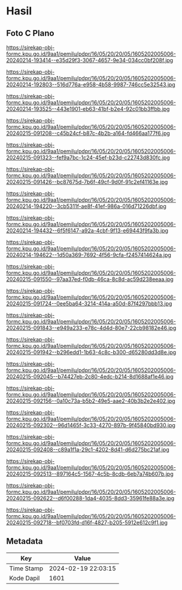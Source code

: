 # Hasil

## Foto C Plano

https://sirekap-obj-formc.kpu.go.id/9aa1/pemilu/pdpr/16/05/20/20/05/1605202005006-20240214-193414--e35d29f3-3067-4657-9e34-034cc0bf208f.jpg

https://sirekap-obj-formc.kpu.go.id/9aa1/pemilu/pdpr/16/05/20/20/05/1605202005006-20240214-192803--516d776a-e958-4b58-9987-746cc5e32543.jpg

https://sirekap-obj-formc.kpu.go.id/9aa1/pemilu/pdpr/16/05/20/20/05/1605202005006-20240214-193525--443e1901-eb63-41bf-b2e4-92c01bb3ffbb.jpg

https://sirekap-obj-formc.kpu.go.id/9aa1/pemilu/pdpr/16/05/20/20/05/1605202005006-20240215-091208--c45b24cf-b87c-4b2b-a164-fd466aa177f6.jpg

https://sirekap-obj-formc.kpu.go.id/9aa1/pemilu/pdpr/16/05/20/20/05/1605202005006-20240215-091323--fef9a7bc-1c24-45ef-b23d-c22743d830fc.jpg

https://sirekap-obj-formc.kpu.go.id/9aa1/pemilu/pdpr/16/05/20/20/05/1605202005006-20240215-091426--bc87675d-7b6f-49cf-9d0f-91c2ef41163e.jpg

https://sirekap-obj-formc.kpu.go.id/9aa1/pemilu/pdpr/16/05/20/20/05/1605202005006-20240214-194220--3cb5311f-ae8f-41ef-986a-016d71226dbf.jpg

https://sirekap-obj-formc.kpu.go.id/9aa1/pemilu/pdpr/16/05/20/20/05/1605202005006-20240214-194432--6f5f6147-a92a-4cbf-9f13-e69443f9fa3b.jpg

https://sirekap-obj-formc.kpu.go.id/9aa1/pemilu/pdpr/16/05/20/20/05/1605202005006-20240214-194622--1d50a369-7692-4f56-9cfa-f2457414624a.jpg

https://sirekap-obj-formc.kpu.go.id/9aa1/pemilu/pdpr/16/05/20/20/05/1605202005006-20240215-091550--97aa37ed-f0db-46ca-8c8d-ac59d238eeaa.jpg

https://sirekap-obj-formc.kpu.go.id/9aa1/pemilu/pdpr/16/05/20/20/05/1605202005006-20240215-091724--0ee5ba64-3214-414a-a50d-87f4297bbb13.jpg

https://sirekap-obj-formc.kpu.go.id/9aa1/pemilu/pdpr/16/05/20/20/05/1605202005006-20240215-091843--e949a233-e78c-4d4d-80e7-22cb98182e46.jpg

https://sirekap-obj-formc.kpu.go.id/9aa1/pemilu/pdpr/16/05/20/20/05/1605202005006-20240215-091942--b296edd1-1b63-4c8c-b300-d65280dd3d8e.jpg

https://sirekap-obj-formc.kpu.go.id/9aa1/pemilu/pdpr/16/05/20/20/05/1605202005006-20240215-092045--b74427eb-2c80-4edc-b214-8d1688af1e46.jpg

https://sirekap-obj-formc.kpu.go.id/9aa1/pemilu/pdpr/16/05/20/20/05/1605202005006-20240215-092156--0a10c73a-b5b2-49e5-aae2-40b3b2e2e402.jpg

https://sirekap-obj-formc.kpu.go.id/9aa1/pemilu/pdpr/16/05/20/20/05/1605202005006-20240215-092302--96d1465f-3c33-4270-897b-9f45840bd930.jpg

https://sirekap-obj-formc.kpu.go.id/9aa1/pemilu/pdpr/16/05/20/20/05/1605202005006-20240215-092408--c89a1f1a-29c1-4202-8d41-d6d275bc21af.jpg

https://sirekap-obj-formc.kpu.go.id/9aa1/pemilu/pdpr/16/05/20/20/05/1605202005006-20240215-092513--897164c5-1567-4c5b-8cdb-6eb7a74b607b.jpg

https://sirekap-obj-formc.kpu.go.id/9aa1/pemilu/pdpr/16/05/20/20/05/1605202005006-20240215-092622--d6f00288-1da4-4035-8dd3-35961fe88a3e.jpg

https://sirekap-obj-formc.kpu.go.id/9aa1/pemilu/pdpr/16/05/20/20/05/1605202005006-20240215-092718--bf0703fd-d16f-4827-b205-5912e612c9f1.jpg


## Metadata

| Key        | Value               |
| ---------- | ------------------- |
| Time Stamp | 2024-02-19 22:03:15 |
| Kode Dapil | 1601                |



